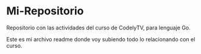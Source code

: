 # Mi-Repositorio
Repositorio con las actividades del curso de CodelyTV, para lenguaje Go.

Este es mi archivo readme donde voy subiendo todo lo relacionando con el curso.
